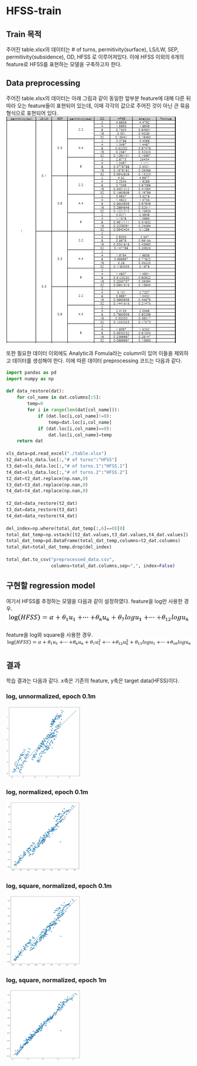 # HFSS-train

## Train 목적
주어진 table.xlsx의 데이터는 # of turns, permitivity(surface), LS/LW, SEP, permitivity(subsidence), OD, HFSS 로 이루어져있다.
이에 HFSS 이외의 6개의 feature로 HFSS를 표현하는 모델을 구축하고자 한다.

## Data preprocessing
주어진 table.xlsx의 데이터는 아래 그림과 같이 동일한 앞부분 feature에 대해 다른 뒤따라 오는 feature들이 표현되어 있는데, 이때 각각의 값으로 주어진 것이 아닌 큰 묶음 형식으로 표현되어 있다.
![img](./img/example.JPG)

또한 필요한 데이터 이외에도 Analytic과 Fomula라는 column이 있어 이들을 제외하고 데이터를 생성해야 한다. 이에 따른 데이터 preprocessing 코드는 다음과 같다.

```python
import pandas as pd
import numpy as np

def data_restore(dat):
    for col_name in dat.columns[:5]:
        temp=0
        for i in range(len(dat[col_name])):
            if (dat.loc[i,col_name]!=0):
                temp=dat.loc[i,col_name]
            if (dat.loc[i,col_name]==0):
                dat.loc[i,col_name]=temp
    return dat

xls_data=pd.read_excel("./table.xlsx")
t2_dat=xls_data.loc[:,"# of turns":"HFSS"]
t3_dat=xls_data.loc[:,"# of turns.1":"HFSS.1"]
t4_dat=xls_data.loc[:,"# of turns.2":"HFSS.2"]
t2_dat=t2_dat.replace(np.nan,0)
t3_dat=t3_dat.replace(np.nan,0)
t4_dat=t4_dat.replace(np.nan,0)

t2_dat=data_restore(t2_dat)
t3_dat=data_restore(t3_dat)
t4_dat=data_restore(t4_dat)

del_index=np.where(total_dat_temp[:,6]==0)[0]
total_dat_temp=np.vstack([t2_dat.values,t3_dat.values,t4_dat.values])
total_dat_temp=pd.DataFrame(total_dat_temp,columns=t2_dat.columns)
total_dat=total_dat_temp.drop(del_index)

total_dat.to_csv("preprocessed_data.csv",
                 columns=total_dat.columns,sep=",", index=False)
```
## 구현할 regression model
여기서 HFSS를 추정하는 모델을 다음과 같이 설정하였다.
feature을 log만 사용한 경우.
![img](./img/log.JPG)

feature을 log와 square을 사용한 경우.
![img](./img/log_po.JPG)

## 결과
학습 결과는 다음과 같다. x축은 기존의 feature, y축은 target data(HFSS)이다.

### log, unnormalized, epoch 0.1m
<img src="./img/log_nonnorm.JPG" width="40%">

### log, normalized, epoch 0.1m
<img src="./img/log0.1.JPG" width="40%">

### log, square, normalized, epoch 0.1m
<img src="./img/log_pow_0.1.JPG" width="40%">

### log, square, normalized, epoch 1m
<img src="./img/log_po_1.JPG" width="40%">

